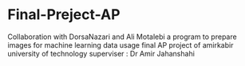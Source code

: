 # Final-Preject-AP
Collaboration with DorsaNazari and Ali Motalebi
a program to prepare images for machine learning data usage
final AP project of amirkabir university of technology
superviser : Dr Amir Jahanshahi
